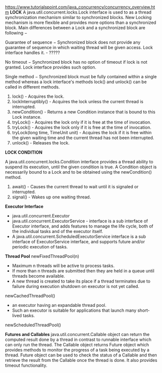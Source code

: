https://www.tutorialspoint.com/java_concurrency/concurrency_overview.htm
**LOCK**
A java.util.concurrent.locks.Lock interface is used to as a thread synchronization mechanism similar to synchronized blocks. New Locking mechanism is more flexible and provides more options than a synchronized block. Main differences between a Lock and a synchronized block are following −

Guarantee of sequence − Synchronized block does not provide any guarantee of sequence in which waiting thread will be given access. Lock interface handles it. - ?????

No timeout − Synchronized block has no option of timeout if lock is not granted. Lock interface provides such option.

Single method − Synchronized block must be fully contained within a single method whereas a lock interface's methods lock() and unlock() can be called in different methods.

1. lock() - Acquires the lock.
2. lockInterruptibly() - Acquires the lock unless the current thread is interrupted.
3. newCondition() - Returns a new Condition instance that is bound to this Lock instance.
4. tryLock() - Acquires the lock only if it is free at the time of invocation.
5. tryLock() - Acquires the lock only if it is free at the time of invocation.
6. tryLock(long time, TimeUnit unit) - Acquires the lock if it is free within the given waiting time and the current thread has not been interrupted.
7. unlock() - Releases the lock.

**LOCK CONDITION**

A java.util.concurrent.locks.Condition interface provides a thread ability to suspend its execution, until the given condition is true. A Condition object is necessarily bound to a Lock and to be obtained using the newCondition() method.

1. await() - Causes the current thread to wait until it is signaled or interrupted.
2. signal() - Wakes up one waiting thread. 

**Executor Interface**

- java.util.concurrent.Executor
- java.util.concurrent.ExecutorService - interface is a sub interface of Executor interface, and adds features to manage the life cycle, both of the individual tasks and of the executor itself.
- A java.util.concurrent.ScheduledExecutorService interface is a sub interface of ExecutorService interface, and supports future and/or periodic execution of tasks.

**Thread Pool**
newFixedThreadPool(n)
- Maximum n threads will be active to process tasks.
- If more than n threads are submitted then they are held in a queue until threads become available.
- A new thread is created to take its place if a thread terminates due to failure during execution shutdown on executor is not yet called.

newCachedThreadPool() 
- an executor having an expandable thread pool.
- Such an executor is suitable for applications that launch many short-lived tasks.

newScheduledThreadPool()


**Futures and Callables**
java.util.concurrent.Callable object can return the computed result done by a thread in contrast to runnable interface which can only run the thread. The Callable object returns Future object which provides methods to monitor the progress of a task being executed by a thread. Future object can be used to check the status of a Callable and then retrieve the result from the Callable once the thread is done. It also provides timeout functionality.



